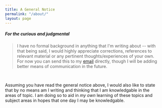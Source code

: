 ```yaml
---
title: A General Notice
permalink: "/about/"
layout: page
---
```


##### *For the curious and judgmental*

> I have no formal background in anything that I'm writing about -- with that
> being said, I would highly appreciate corrections, references to relevant material
> or any pertinent thoughts/experiences of your own. For now you can send this to my
> [email](mitch@iammitch.com) directly, though I will be adding better means of
> communication in the future.

<br />

Assuming you have read the general notice above, I would also like to state that
by no means am I writing and thinking that I am knowledgable in the areas of topic.
I am doing so to aid in *my own* learning of these topics and subject areas in hopes
that one day I may be knowledgable.

<!-- This is a learn log. The learn log is something that will hone whatever it is
that you wish to sharpen. Be it art, science or anything in between, the learn log
is always here to help. It offers guidance, an ear, a hand, a mute companion, and
a connection to the rest of the world. The learn log will not survive without your
help -- and by your help, we mean everyone -- including you. -->
